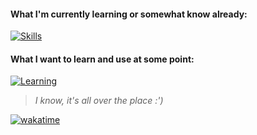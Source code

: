#### What I'm currently learning or somewhat know already:
  
[![Skills](https://skillicons.dev/icons?i=js,html,css,git,py,vscode,vim,arch,nix&perline=5)](https://skillicons.dev)
  
#### What I want to learn and use at some point:
  
[![Learning](https://skillicons.dev/icons?i=react,nodejs,mongodb,ts,rust,tauri,svelte,docker&perline=4)](https://skillicons.dev)
  
> *I know, it's all over the place :')*

[![wakatime](https://wakatime.com/badge/user/018d46e9-27c5-48c0-8e70-1ca9f51fc980.svg)](https://wakatime.com/@018d46e9-27c5-48c0-8e70-1ca9f51fc980)
